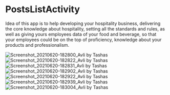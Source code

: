 # PostsListActivity

Idea of this app is to help developing your hospitality business,
delivering the core knowledge about hospitality, 
setting all the standards and rules, 
as well as giving yours employees data of your food and beverage, 
so that your employees could be on the top of proficiency, knowledge about your products and professionalism. 

![Screenshot_20210620-182800_Avli by Tashas](https://user-images.githubusercontent.com/60971895/122681831-89dc2c80-d1f6-11eb-86f9-7f672eaeef6d.jpg)
![Screenshot_20210620-182822_Avli by Tashas](https://user-images.githubusercontent.com/60971895/122681845-96f91b80-d1f6-11eb-972c-23bedc948e06.jpg)
![Screenshot_20210620-182831_Avli by Tashas](https://user-images.githubusercontent.com/60971895/122681847-9a8ca280-d1f6-11eb-894d-cb3e1e2e7160.jpg)
![Screenshot_20210620-182902_Avli by Tashas](https://user-images.githubusercontent.com/60971895/122681850-9ceefc80-d1f6-11eb-8222-16de94e355d1.jpg)
![Screenshot_20210620-182922_Avli by Tashas](https://user-images.githubusercontent.com/60971895/122681854-9fe9ed00-d1f6-11eb-964f-0f7f3f405ed8.jpg)
![Screenshot_20210620-182939_Avli by Tashas](https://user-images.githubusercontent.com/60971895/122681859-a24c4700-d1f6-11eb-8fbb-b36a522452b3.jpg)
![Screenshot_20210620-183004_Avli by Tashas](https://user-images.githubusercontent.com/60971895/122681861-a5473780-d1f6-11eb-839e-7266ab060ad2.jpg)

